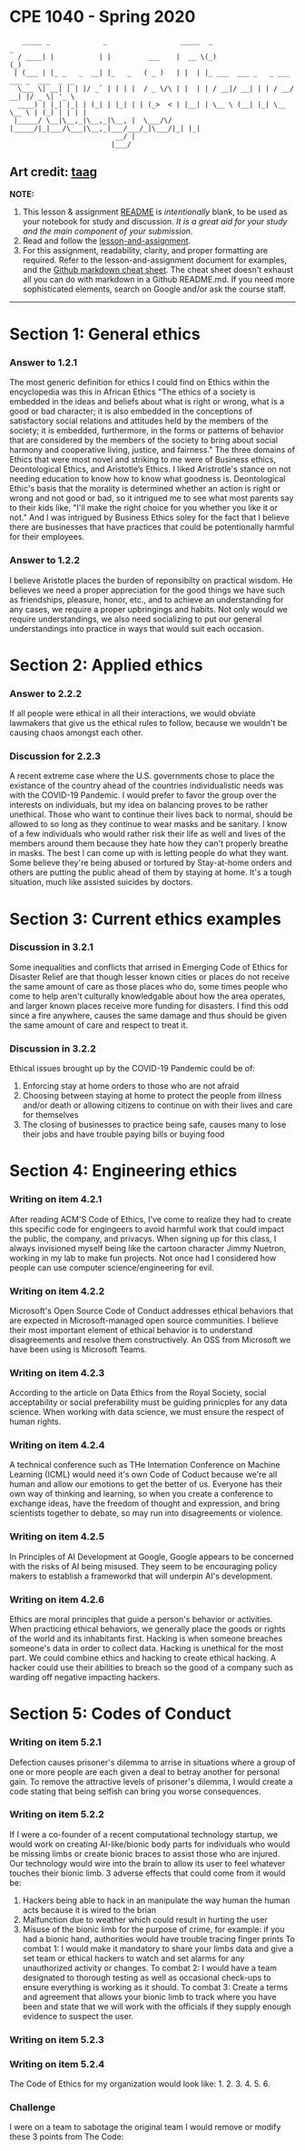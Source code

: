 # CPE 1040 - Spring 2020

```
   _____ _             _                  _____  _                        _             
  / ____| |           | |         ___    |  __ \(_)                      (_)            
 | (___ | |_ _   _  __| |_   _   ( _ )   | |  | |_ ___  ___ _   _ ___ ___ _  ___  _ __  
  \___ \| __| | | |/ _` | | | |  / _ \/\ | |  | | / __|/ __| | | / __/ __| |/ _ \| '_ \ 
  ____) | |_| |_| | (_| | |_| | | (_>  < | |__| | \__ \ (__| |_| \__ \__ \ | (_) | | | |
 |_____/ \__|\__,_|\__,_|\__, |  \___/\/ |_____/|_|___/\___|\__,_|___/___/_|\___/|_| |_|
                          __/ |                                                         
                         |___/                                                                                                                                                                             
```

Art credit: [taag](http://patorjk.com/software/taag/#p=display&f=Big&t=Study%20%26%20Discussion)
---

**NOTE:** 
1. This lesson & assignment [README](README.md) is _intentionally_ blank, to be used as your notebook for study and discussion. _It is a great aid for your study and the main component of your submission._
2. Read and follow the [lesson-and-assignment](lesson-and-assignment.md).
3. For this assignment, readability, clarity, and proper formatting are required. Refer to the lesson-and-assignment document for examples, and the [Github markdown cheat sheet](https://github.com/adam-p/markdown-here/wiki/Markdown-Cheatsheet). The cheat sheet doesn't exhaust all you can do with markdown in a Github README.md. If you need more sophisticated elements, search on Google and/or ask the course staff.
---
# Section 1: General ethics 
### Answer to 1.2.1
The most generic definition for ethics I could find on Ethics within the encyclopedia was this in African Ethics "The ethics of a society is embedded in the ideas and beliefs about what is right or wrong, what is a good or bad character; it is also embedded in the conceptions of satisfactory social relations and attitudes held by the members of the society; it is embedded, furthermore, in the forms or patterns of behavior that are considered by the members of the society to bring about social harmony and cooperative living, justice, and fairness." The three domains of Ethics that were most novel and striking to me were of Business ethics, Deontological Ethics, and Aristotle’s Ethics. I liked Aristrotle's stance on not needing education to know how to know what goodness is. Deontological Ethic's basis that the morality is determined whether an action is right or wrong and not good or bad, so it intrigued me to see what most parents say to their kids like, "I'll make the right choice for you whether you like it or not." And I was intrigued by Business Ethics soley for the fact that I believe there are businesses that have practices that could be potentionally harmful for their employees. 

### Answer to 1.2.2
I believe Aristotle places the burden of reponsibilty on practical wisdom. He believes we need a proper appreciation for the good things we have such as friendships, pleasure, honor, etc., and to achieve an understanding for any cases, we require a proper upbringings and habits. Not only would we require understandings, we also need socializing to put our general understandings into practice in ways that would suit each occasion. 

# Section 2: Applied ethics
### Answer to 2.2.2 
If all people were ethical in all their interactions, we would obviate lawmakers that give us the ethical rules to follow, because we wouldn't be causing chaos amongst each other. 

### Discussion for 2.2.3
A recent extreme case where the U.S. governments chose to place the existance of the country ahead of the countries individualistic needs was with the COVID-19 Pandemic. I would prefer to favor the group over the interests on individuals, but my idea on balancing proves to be rather unethical. Those who want to continue their lives back to normal, should be allowed to so long as they continue to wear masks and be sanitary. I know of a few individuals who would rather risk their life as well and lives of the members around them because they hate how they can't properly breathe in masks. The best I can come up with is letting people do what they want. Some believe they're being abused or tortured by Stay-at-home orders and others are putting the public ahead of them by staying at home. It's a tough situation, much like assisted suicides by doctors. 

# Section 3: Current ethics examples
### Discussion in 3.2.1
Some inequalities and conflicts that arrised in Emerging Code of Ethics for Disaster Relief are that though lesser known cities or places do not receive the same amount of care as those places who do, some times people who come to help aren't culturally knowledgable about how the area operates, and larger known places receive more funding for disasters. I find this odd since a fire anywhere, causes the same damage and thus should be given the same amount of care and respect to treat it. 

### Discussion in 3.2.2
Ethical issues brought up by the COVID-19 Pandemic could be of: 
1) Enforcing stay at home orders to those who are not afraid
2) Choosing between staying at home to protect the people from illness and/or death or allowing citizens to continue on with their lives and care for themselves
3) The closing of businesses to practice being safe, causes many to lose their jobs and have trouble paying bills or buying food

# Section 4: Engineering ethics
### Writing on item 4.2.1
After reading ACM'S Code of Ethics, I've come to realize they had to create this specific code for engingeers to avoid harmful work that could impact the public, the company, and privacys. When signing up for this class, I always invisioned myself being like the cartoon character Jimmy Nuetron, working in my lab to make fun projects. Not once had I considered how people can use computer science/engineering for evil. 

### Writing on item 4.2.2
Microsoft's Open Source Code of Conduct addresses ethical behaviors that are expected in Microsoft-managed open source communities. I believe their most important element of ethical behavior is to understand disagreements and resolve them constructively. An OSS from Microsoft we have been using is Microsoft Teams. 

### Writing on item 4.2.3
According to the article on Data Ethics from the Royal Society, social acceptability or social preferability must be guiding prinicples for any data science. When working with data science, we must ensure the respect of human rights. 

### Writing on item 4.2.4
A technical conference such as THe Internation Conference on Machine Learning (ICML) would need it's own Code of Coduct because we're all human and allow our emotions to get the better of us. Everyone has their own way of thinking and learning, so when you create a conference to exchange ideas, have the freedom of thought and expression, and bring scientists together to debate, so may run into disagreements or violence.

### Writing on item 4.2.5
In Principles of AI Development at Google, Google appears to be concerned with the risks of AI being misused. They seem to be encouraging policy makers to establish a frameworkd that will underpin AI's development. 

### Writing on item 4.2.6
Ethics are moral principles that guide a person's behavior or activities. When practicing ethical behaviors, we generally place the goods or rights of the world and its inhabitants first. Hacking is when someone breaches someone's data in order to collect data. Hacking is unethical for the most part. We could combine ethics and hacking to create ethical hacking. A hacker could use their abilities to breach so the good of a company such as warding off negative impacting hackers. 

# Section 5: Codes of Conduct
### Writing on item 5.2.1
Defection causes prisoner's dilemma to arrise in situations where a group of one or more people are each given a deal to betray another for personal gain. To remove the attractive levels of prisoner's dilemma, I would create a code stating that being selfish can bring you worse consequences. 

### Writing on item 5.2.2
If I were a co-founder of a recent computational technology startup, we would work on creating AI-like/bionic body parts for individuals who would be missing limbs or create bionic braces to assist those who are injured. Our technology would wire into the brain to allow its user to feel whatever touches their bionic limb. 3 adverse effects that could come from it would be: 
1) Hackers being able to hack in an manipulate the way human the human acts because it is wired to the brian
2) Malfunction due to weather which could result in hurting the user
3) Misuse of the bionic limb for the purpose of crime, for example: if you had a bionic hand, authorities would have trouble tracing finger prints
To combat 1: I would make it mandatory to share your limbs data and give a set team or ethical hackers to watch and set alarms for any unauthorized activity or changes. 
To combat 2: I would have a team designated to thorough testing as well as occasional check-ups to ensure everything is working as it should.
To combat 3: Create a terms and agreement that allows your bionic limb to track where you have been and state that we will work with the officials if they supply enough evidence to suspect the user.


### Writing on item 5.2.3

### Writing on item 5.2.4
The Code of Ethics for my organization would look like: 
1. 
2.
3.
4.
5.
6.

### Challenge
I were on a team to sabotage the original team I would remove or modify these 3 points from The Code: 
#
#
#
